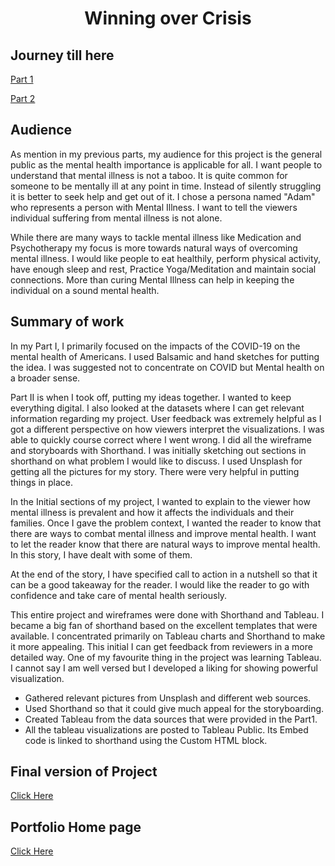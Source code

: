 <div align="center"><h1><b>Winning over Crisis</b></h1></div>

## Journey till here

 [Part 1](https://lala-data.github.io/cmustudent-repository/mentalhealth_part1.html)  

 [Part 2](https://lala-data.github.io/cmustudent-repository/mentalhealth_part2.html)  
 
 
## Audience

As mention in my previous parts, my audience for this project is the general public as the mental health importance is applicable for all. I want people to understand that mental illness is not a taboo. It is quite common for someone to be mentally ill at any point in time. Instead of silently struggling it is better to seek help and get out of it. I chose a persona named "Adam" who represents a person with Mental Illness. I want to tell the viewers individual suffering from mental illness is not alone. 

While there are many ways to tackle mental illness like Medication and Psychotherapy my focus is more towards natural ways of overcoming mental illness. I would like people to eat healthily, perform physical activity, have enough sleep and rest, Practice Yoga/Meditation and maintain social connections. More than curing Mental Illness can help in keeping the individual on a sound mental health.

## Summary of work

In my Part I,  I  primarily focused on the impacts of the COVID-19 on the mental health of Americans.  I used Balsamic and hand sketches for putting the idea. I was suggested not to concentrate on COVID but Mental health on a broader sense.

Part II is when I took off, putting my ideas together. I wanted to keep everything digital.  I also looked at the datasets where I can get relevant information regarding my project. User feedback was extremely helpful as I got a different perspective on how viewers interpret the visualizations. I was able to quickly course correct where I went wrong. I did all the wireframe and storyboards with Shorthand. I was initially sketching out sections in shorthand on what problem I would like to discuss. I used Unsplash for getting all the pictures for my story. There were very helpful in putting things in place.

In the Initial sections of my project, I wanted to explain to the viewer how mental illness is prevalent and how it affects the individuals and their families.
Once I gave the problem context, I wanted the reader to know that there are ways to combat mental illness and improve mental health. I want to let the reader know that there are natural ways to improve mental health. In this story, I have dealt with some of them.

At the end of the story, I have specified call to action in a nutshell so that it can be a good takeaway for the reader. I would like the reader to go with confidence and take care of mental health seriously.

This entire project and wireframes were done with Shorthand and Tableau. I became a big fan of shorthand based on the excellent templates that were available.   I concentrated primarily on Tableau charts and Shorthand to make it more appealing. This initial I can get feedback from reviewers in a more detailed way.  One of my favourite thing in the project was learning Tableau. I cannot say I am well versed but I developed a liking for showing powerful visualization.

* Gathered relevant pictures from Unsplash and different web sources.   
* Used Shorthand so that it could give much appeal for the storyboarding.  
* Created Tableau from the data sources that were provided in the Part1.  
* All the tableau visualizations are posted to Tableau Public. Its Embed code is linked to shorthand using the Custom HTML block.

## Final version of Project  
 [Click Here](https://carnegiemellon.shorthandstories.com/winning-over-crisis/index.html) 
 
## Portfolio Home page 
 [Click Here](https://lala-data.github.io/cmustudent-repository/) 
